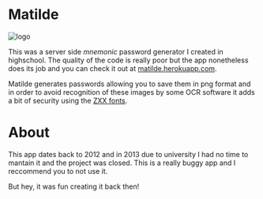 # Matilde

![logo](https://i.imgur.com/r4Ffvgd.png)

This was a server side *mnemonic* password generator I created in highschool. The quality of the code is really poor but the app nonetheless does its job and you can check it out at [matilde.herokuapp.com](https://matilde.herokuapp.com).

Matilde generates passwords allowing you to save them in png format and in order to avoid recognition of these images by some OCR software it adds a bit of security using the [ZXX fonts](https://www.google.it/search?q=zxx+font).

# About

This app dates back to 2012 and in 2013 due to university I had no time to mantain it and the project was closed. This is a really buggy app and I reccommend you to not use it.

But hey, it was fun creating it back then!
